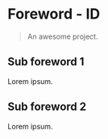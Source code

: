 # Foreword - ID

> An awesome project.

## Sub foreword 1

Lorem ipsum. 

## Sub foreword 2

Lorem ipsum. 